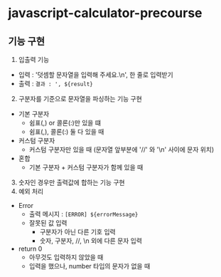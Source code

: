 # javascript-calculator-precourse

## 기능 구현
1. 입출력 기능
  - 입력 : '덧셈할 문자열을 입력해 주세요.\n', 한 줄로 입력받기
  - 출력 : `결과 : ', ${result}`
2. 구분자를 기준으로 문자열을 파싱하는 기능 구현
  - 기본 구분자
    - 쉼표(,) or 콜론(:)만 있을 떄
    - 쉼표(,), 콜론(:) 둘 다 있을 때
  - 커스텀 구분자
    - 커스텀 구분자만 있을 때 (문자열 앞부분에 '//' 와 '\n' 사이에 문자 위치)
  - 혼합
    - 기본 구분자 + 커스텀 구분자가 함께 있을 때
3. 숫자인 경우만 출력값에 합하는 기능 구현
4. 예외 처리
  - Error
    - 출력 메시지 : `[ERROR] ${errorMessage}`
    - 잘못된 값 입력
      - 구분자가 아닌 다른 기호 입력
      - 숫자, 구분자, //, \n 외에 다른 문자 입력
  - return 0
    - 아무것도 입력하지 않았을 때
    - 입력을 했으나, number 타입의 문자가 없을 때